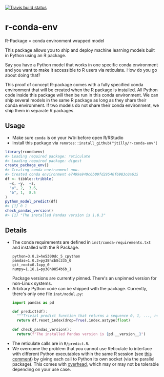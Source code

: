 [![Travis build status](https://travis-ci.org/jtilly/r-conda-env.svg?branch=master)](https://travis-ci.org/jtilly/r-conda-env)

# r-conda-env

R-Package = conda environment wrapped model

This package allows you to ship and deploy machine learning models built in Python using an R package.

Say you have a Python model that works in one specific conda environment and you want to make it accessible to R users via reticulate. How do you go about doing that?

This proof of concept R-package comes with a fully specified conda environment that will be created when the R package is installed. All Python code inside this package will then be run in this conda environment. We can ship several models in the same R package as long as they share their conda environment. If two models do not share their conda environment, we ship them in separate R packages.

## Usage

- Make sure `conda` is on your `PATH` before open R/RStudio
- Install this package via `remotes::install_github("jtilly/r-conda-env")`

``` r
library(rcondaenv)
#> Loading required package: reticulate
#> Loading required package: digest
create_package_env()
#> Creating conda environment now.
#> Created conda environment e7499e940c6b09fd29540f6983c0a615
df <- tibble::tribble(
  ~x, ~y,  ~z,
  "a", 2,  3.6,
  "b", 1,  8.5
)
python_model_predict(df)
#> [1] 0 1
check_pandas_version()
#> [1] "The installed Pandas version is 1.0.3"
```


## Details

- The conda requirements are defined in `inst/conda-requirements.txt` and installed with the R Package.
  ```
  python=3.8.2=he5300dc_5_cpython
  pandas=1.0.3=py38hcb8c335_0
  git_root=0.1=py_0
  numpy=1.18.1=py38h8854b6b_1
  ```
  Package versions are currently pinned. There's an unpinned version for non-Linux systems.
- Arbitrary Python code can be shipped with the package. Currently, there's only one file `inst/model.py`:
  ```python
  import pandas as pd

  def predict(df):
    """Trivial predict function that returns a sequence 0, 1, ..., n-1."""
    return df.reset_index(drop=True).index.astype(float)
    
  def check_pandas_version():
    return(f"The installed Pandas version is {pd.__version__}")
  ```
- The reticulate calls are in `R/predict.R`.
- We overcome the problem that you cannot use Reticulate to interface with different Python executables within the same R session (see [this comment](https://github.com/rstudio/reticulate/issues/27#issuecomment-512256949)) by giving each call to Python its own socket (via the parallel package). This comes with [overhead](https://developer.r-project.org/Blog/public/2020/03/17/socket-connections-update/index.html), which may or may not be tolerable depending on your use case.
